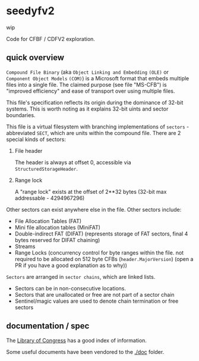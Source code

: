 # seedyfv2

wip

Code for CFBF / CDFV2 exploration.


## quick overview

`Compound File Binary` (aka `Object Linking and Embedding` `(OLE)` or `Component Object Models` `(COM)`) is a Microsoft
format that embeds multiple files into a single file.  The claimed purpose (see file "MS-CFB") is "improved efficiency" 
and ease of transport over using multiple files.

This file's specification reflects its origin during the dominance of 32-bit systems.  This is worth noting as it explains 
32-bit uints and sector boundaries.

This file is a virtual filesystem with branching implementations of `sectors` - abbreviated `SECT`, which are units within the compound file.  There are 2 special kinds of sectors:

1. File header

    The header is always at offset 0, accessible via `StructuredStorageHeader`.

2. Range lock

    A "range lock" exists at the offset of 2**32 bytes (32-bit max addressable - 4294967296)

Other sectors can exist anywhere else in the file.  Other sectors include:

- File Allocation Tables (FAT)
- Mini file allocation tables (MiniFAT)
- Double-indirect FAT (DIFAT) (represents storage of FAT sectors, final 4 bytes reserved for DIFAT chaining)
- Streams
- Range Locks (concurrency control for byte ranges within the file.  not required to be allocated on 512 byte CFBs (`header.MajorVersion`) (open a PR if you have a good explanation as to why))

`Sectors` are arranged in `sector chains`, which are linked lists.  

- Sectors can be in non-consecutive locations.
- Sectors that are unallocated or free are not part of a sector chain
- Sentinel/magic values are used to denote chain termination or free sectors



## documentation / spec

The [Library of Congress](https://www.loc.gov/preservation/digital/formats/fdd/fdd000380.shtml) has a good index of information.

Some useful documents have been vendored to the [./doc](./doc) folder.